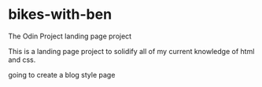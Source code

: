 # bikes-with-ben
The Odin Project landing page project

This is a landing page project to solidify all of my current knowledge of html and css. 

going to create a blog style page
